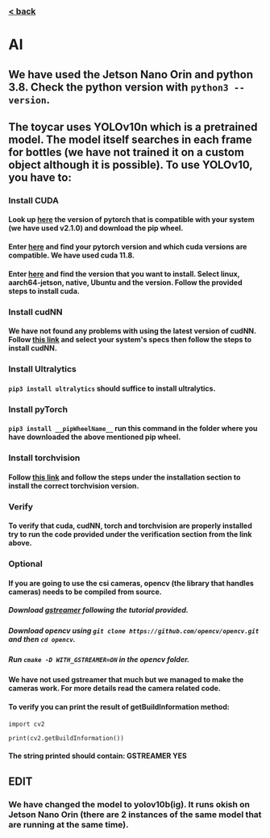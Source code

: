 ### [< back](../GuideForDocumentation.md)
# AI
## We have used the Jetson Nano Orin and python 3.8. Check the python version with ```python3 --version```.
## The toycar uses YOLOv10n which is a pretrained model. The model itself searches in each frame for bottles (we have not trained it on a custom object although it is possible). To use YOLOv10, you have to:
### Install CUDA
#### Look up [here](https://forums.developer.nvidia.com/t/pytorch-for-jetson/72048) the version of pytorch that is compatible with your system (we have used v2.1.0) and download the pip wheel. 
#### Enter [here](https://pytorch.org/get-started/previous-versions/) and find your pytorch version and which cuda versions are compatible. We have used cuda 11.8.
#### Enter [here](https://developer.nvidia.com/cuda-toolkit-archive) and find the version that you want to install. Select linux, aarch64-jetson, native, Ubuntu and the version. Follow the provided steps to install cuda.
### Install cudNN
#### We have not found any problems with using the latest version of cudNN. Follow [this link](https://developer.nvidia.com/cudnn-downloads) and select your system's specs then follow the steps to install cudNN.
### Install Ultralytics
#### ```pip3 install ultralytics``` should suffice to install ultralytics.
### Install pyTorch
#### ```pip3 install __pipWheelName__``` run this command in the folder where you have downloaded the above mentioned pip wheel.
### Install torchvision
#### Follow [this link](https://forums.developer.nvidia.com/t/pytorch-for-jetson/72048) and follow the steps under the installation section to install the correct torchvision version.
### Verify
#### To verify that cuda, cudNN, torch and torchvision are properly installed try to run the code provided under the verification section from the link above.

### Optional
#### If you are going to use the csi cameras, opencv (the library that handles cameras) needs to be compiled from source.
##### Download [gstreamer](https://gstreamer.freedesktop.org/download/#linux) following the tutorial provided.
##### Download opencv using ```git clone https://github.com/opencv/opencv.git``` and then ```cd opencv```.
##### Run ```cmake -D WITH_GSTREAMER=ON``` in the opencv folder.
#### We have not used gstreamer that much but we managed to make the cameras work. For more details read the camera related code.
#### To verify you can print the result of getBuildInformation method:
```
import cv2

print(cv2.getBuildInformation())
```
#### The string printed should contain: **GSTREAMER YES**

## EDIT
### We have changed the model to yolov10b(ig). It runs okish on Jetson Nano Orin (there are 2 instances of the same model that are running at the same time).
